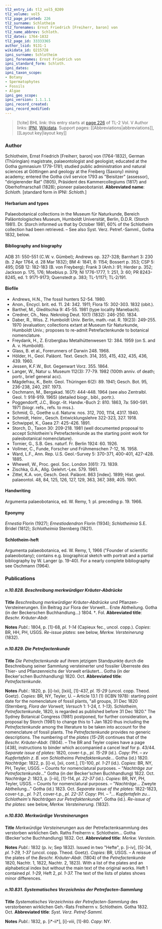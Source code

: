 ```yaml
---
tl2_entry_id: tl2_vol5_0209
tl2_volume: vol5
tl2_page_printed: 226
tl2_surname: Schlotheim
tl2_forenames: Ernst Friedrich [Freiherr, baron] von
tl2_name_abbrev: Schloth.
tl2_dates: 1764-1832
tl2_page_id: 33333365
author_lsid: 9131-1
wikidata_id: Q215728
ipni_surname: Schlotheim
ipni_forenames: Ernst Friedrich von
ipni_standard_form: Schloth.
ipni_dates: 
ipni_taxon_scope: 
- Botany
- Spermatophytes
- Fossils
- Algae
ipni_geo_scope: 
ipni_version: 1.1.1.1
ipni_record_created: 
ipni_record_modified:
---
```


> [!cite] BHL link: this entry starts at [page 226](https://www.biodiversitylibrary.org/page/33333365) of TL-2 Vol. V
> Author links: [IPNI](https://www.ipni.org/a/9131-1), [Wikidata](https://www.wikidata.org/wiki/Q215728). Support pages: [[Abbreviations|abbreviations]], [[Layout key|layout key]]

### Author

Schlotheim, Ernst Friedrich \[Freiherr, baron\] von (1764-1832), German (Thüringian) magistrate, palaeontologist and geologist; educated at the Gotha gymnasium 1779-1781; studied public administration and natural sciences at Göttingen and geology at the Freiberg (Saxony) mining academy; entered the Gotha civil service 1793 as "Beisitzer" (assessor), "dirigierender Rat" (1805), Präsident des Kammercollegiums (1817) and Oberhofmarschall (1828); pioneer palaeobotanist. 
**Abbreviated name**: *Schloth.* \[standard form in IPNI: *Schloth.*\]

#### Herbarium and types

Palaeobotanical collections in the Museum für Naturkunde, Bereich Paläontologisches Museum, Humboldt Universität, Berlin, D.D.R. (Storch 1981). Dr. Storch informed us that by October 1981, 60% of the Schlotheim collection had been retrieved. – See also Syst. Verz. Petref.-Samml., Gotha 1832, below.

#### Bibliography and biography

ADB 31: 550-551 (C.W. v. Gümbel); Andrews op. 327-328; Barnhart 3: 230 (b. 2 Apr 1764, d. 28 Mar 1832); BM 4: 1841, 8: 1154; Bossert p. 353; CSP 5: 495; DSB 12: 182-183 (B. von Freyberg); Frank 3 (Anh.): 91; Herder p. 352; Jackson p. 175, 176; Moebius p. 379; NI 1776-1777, 1: 251, 3: 60; PR 8243-8245, ed. 1: 9171-9173; Quenstedt p. 383; TL-1/1171; TL-2/191.

#### Biofile

- Andrews, H.N., The fossil hunters 52-54. 1980.
- Anon., Encycl. brit. ed. 11. 24: 342. 1911; Flora 15: 302-303. 1832 (obit.).
- Barthel, M., Gleditschia 9: 45-55. 1981 (type locality Manebach).
- Credner, Ch., Neu. Nekrolog Deut. 10(1) (1832): 246-250. 1834.
- Daber, R., Wiss. Z. Humboldt Univ. Berlin, math.-nat. R. 19(23): 249-255. 1970 (evaluation; collections extant at Museum für Naturkunde, Humboldt Univ.; proposes to re-admit Petrefactenkunde to botanical nomenclature.
- Freydank, H., Z. Erzbergbau Metalhüttenwesen 12: 384. 1959 (on S. and A. v. Humboldt).
- Glass, B. et al., Forerunners of Darwin 248. 1968.
- Hölder, H., Geol. Paläont. Text. Gesch. 314, 355, 415, 432, 435, 436, 439. 1960.
- Jessen, K.F.W., Bot. Gegenwart Vorz. 355. 1864.
- Langer, W., Natur u. Museum 112(3): 77-79. 1982 (100th anniv. of death; portr., brief general acc).
- Mägdefrau, K., Beitr. Geol. Thüringen 6(2): 89. 1941; Gesch. Bot. 95, 236-238, 240, 297. 1973.
- Oschmann, M., Bergakad. 16(7): 444-448. 1964 (see also Zentralbl. Geol. 1: 918-919. 1965) (detailed biogr., bibl., portr.).
- Poggendorff, J.C., Biogr.-lit. Handw.-Buch 2: 810. 1863, 7a: 590-591. 1971 (biogr. refs., refs. to mss.).
- Schmid, G., Goethe u.d. Naturw. nos. 312, 700, 1114, 4317. 1940.
- Schmidt, Heinr., Gesch. Entwicklungslehre 322-323, 327. 1918.
- Schwippel, K., Gaea 27: 425-426. 1891.
- Storch, D., Taxon 30: 209-218. 1981 (well documented proposal to accept Schlotheim's Petrefactenkunde as the starting point work for paleobotanical nomenclature).
- Tornier, G., S.B. Ges. naturf. Fr. Berlin 1924: 60. 1926.
- Vollmer, C., Funde, Forscher und Frühmenschen 7-12, 16. 1958.
- Ward, L.F., Ann. Rep. U.S. Geol.-Survey 5: 370-371, 400-401, 427-428. 1885.
- Whewell, W., Proc. geol. Soc. London 3(61): 73. 1839.
- Zischka, G.A., Allg. Gelehrt.-Lex. 579. 1961.
- Zittel, K.A. von, Gesch. Geol. Paläont. 863 \[index\]. 1899; Hist. geol. palaeontol. 48, 84, 125, 126, 127, 129, 363, 367, 389, 405. 1901.

#### Handwriting

Argumenta palaeobotanica, ed. W. Remy, 1: pl. preceding p. 19. 1966.

#### Eponymy

*Ernestia* Florin (1927); *Ernestiodendron* Florin (1934); *Schlotheimia* S.E. Bridel (1812); *Schlotheimia* Sternberg (1821).

#### Schlotheim-heft

Argumenta palaeobotanica, ed. W. Remy, 1, 1966 ("Founder of scientific palaeobotany); contains e.g. biographical sketch with portrait and a partial bibliography by W. Langer (p. 19-40). For a nearly complete bibliography see Oschmann (1964).

### Publications

##### n.10.828. Beschreibung merkwürdiger Kräuter-Abdrücke

**Title**
*Beschreibung merkwürdiger Kräuter-Abdrücke* und Pflanzen-Versteinerungen. Ein Beitrag zur Flora der Vorwelt... Erste Abtheilung. Gotha (in der Beckerschen Buchhandlung...) 1804. †. Fol.
**Abbreviated title**: *Beschr. Kräuter-Abdr.*

**Notes**
*Publ*.: 1804, p. \[1\]-68, *pl. 1-14* (Capieux fec., uncol. copp.). *Copies*: BR, HH, PH, USGS.
*Re-issue plates*: see below, *Merkw. Versteinerung* (1832).

##### n.10.829. Die Petrefactenkunde

**Title**
*Die Petrefactenkunde* auf ihrem jetzigem Standpunkte durch die Beschreibung seiner Sammlung versteinerter und fossiler Überreste des Thier- und Pflanzenreichs der Vorwelt erläutert... Gotha (in der Becker'schen Buchhandlung) 1820. Oct.
**Abbreviated title**: *Petrefactenkunde*.

**Notes**
*Publ*.: 1820, p. \[i\]-lxii, \[lxiii\], \[1\]-437, *pl. 15-29* (uncol. copp. Theod. Goetz). *Copies*: BR, NY, Teyler, U. – Article 13.1 (1) (ICBN 1978): starting point date for the nomenclature of fossil plants, "all groups, 31 Dec 1820 (Sternberg, *Flora der Vorwelt, Versuch* 1: 1-24, *t. 1-13*). Schlotheim, *Petrefactenkunde*, 1820, is regarded as published before 31 Dec 1820." The Sydney Botanical Congress (1981) postponed, for further consideration, a proposal by Storch (1981) to change this to 1 Jan 1820 thus including the *Petrefactenkunde* among the literature to be taken into account for the nomenclature of fossil plants. The *Petrefactenkunde* provides no generic descriptions. The numbering of the *plates* (*15-29*) continues that of the *Beschr. Kräuter-Abdr.* (1804). – The BR and Teyler copies have a page \[438\], instructions to binder which accompanied a cancel leaf for p. 43/44.
*Separate issue of plates*: 1820, cover-t.p., *pl. 15-29* (id.). *Copy*: PH. – *xv Kupfertafeln z. B. von Schlotheims Petrefaktenkunde*... Gotha (id.) 1820.
*Nachträge*: 1822, p. \[i\]-xi, \[xii, cont.\], \[1\]-100, *pl. 1-21* (id.). *Copies*: BR, NY, PH, Teyler, USGS. – Counts for nomenclatural purposes. – "*Nachträge zur Petrefactenkunde*..." Gotha (in der Becker'schen Buchhandlung) 1822. Oct.
*Nachträge 2*: 1823, p. \[i-iii\], \[1\]-114, *pl. 22-37* (id.). *Copies*: BR, NY, PH, Teyler, USGS. – Counts for nomenclatural purposes. – "*Nachträge*... Zweyte Abtheilung..." Gotha (id.) 1823. Oct.
*Separate issue of the plates*: 1822-1823, cover-t.p., *pl. 1-21*, cover-t.p., *pl. 22-37. Copy*: PH. – "... *Kupfertafeln zu... Schlotheim's Nachträgen zur Petrefaktenkunde*". Gotha (id.).
*Re-issue of the plates*: see below, *Merkw. Versteinerung.* (1832).

##### n.10.830. Merkwürdige Versteinerungen

**Title**
*Merkwürdige Versteinerungen* aus der Petrefactenksammlung des verstorben wirklichen Geh. Raths Freiherrn v. Schlotheim... Gotha (Becker'sche Buchhandlung) 1832. Oct.
**Abbreviated title**: *Merkw. Verstein.*

**Notes**
*Publ*.: 1832 (p. iv; Sep 1832). Issued in two "Hefte", p. \[i-iv\], \[5\]-34, *pl. 1-29, 1-37* (uncol. copp. Theod. Goetz). *Copies*: BR, USGS. – A reissue of the plates of the *Beschr. Kräuter-Abdr.* (1804) of the *Petrefactenkunde* 1820, Nachtr. 1, 1822, Nachtr. 2, 1823). With a list of the plates and an alphabetical index but without the main text of the original works. Heft 1 contained *pl. 1-29*, Heft 2, *pl. 1-37.* The text of the lists of plates shows minor differences.

##### n.10.831. Systematisches Verzeichniss der Petrefacten-Sammlung

**Title**
*Systematisches Verzeichniss der Petrefacten-Sammlung* des verstorbenen wirklichen Geh.-Rats Freiherrn v. Schlotheim. Gotha 1832. Oct.
**Abbreviated title**: *Syst. Verz. Petref-Samml.*

**Notes**
*Publ*.: 1832, p. \[i\*-ii\*\], \[i\]-viii, \[1\]-80. *Copy*: NY.

